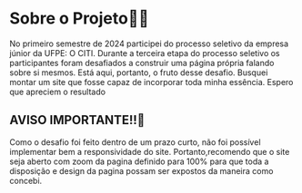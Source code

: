 
# Sobre o Projeto👨‍💻
No primeiro semestre de 2024 participei do processo seletivo da empresa júnior da UFPE: O CITI. Durante a terceira etapa do processo seletivo os participantes foram desafiados a construir uma página própria falando sobre si mesmos. Está aqui, portanto, o fruto desse desafio. Busquei montar um site que fosse capaz de incorporar toda minha essência. Espero que apreciem o resultado




## AVISO IMPORTANTE!!🚨 
Como o desafio foi feito dentro de um prazo curto, não foi possível implementar bem a responsividade do site.
Portanto,recomendo que o site seja aberto com zoom da pagina definido para 100% para que toda a disposição e design da pagina possam
ser expostos da maneira como concebi.
